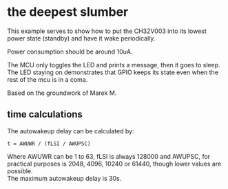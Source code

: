 # the deepest slumber

This example serves to show how to put the CH32V003 into its lowest power state (standby) and have it wake periodically.  

Power consumption should be around 10uA.  

The MCU only toggles the LED and prints a message, then it goes to sleep.  
The LED staying on demonstrates that GPIO keeps its state even when the rest of the mcu is in a coma.  

Based on the groundwork of Marek M.  

## time calculations

The autowakeup delay can be calculated by:

`t = AWUWR / (fLSI / AWUPSC)`  

Where AWUWR can be 1 to 63, fLSI is always 128000 and AWUPSC, for practical purposes is 2048, 4096, 10240 or 61440, though lower values are possible.  
The maximum autowakeup delay is 30s.
